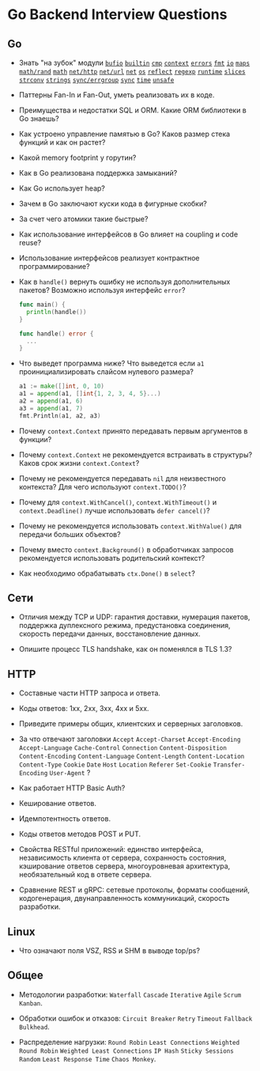 # Go Backend Interview Questions

## Go

* Знать "на зубок" модули
[`bufio`](https://pkg.go.dev/bufio)
[`builtin`](https://pkg.go.dev/builtin)
[`cmp`](https://pkg.go.dev/cmp)
[`context`](https://pkg.go.dev/context)
[`errors`](https://pkg.go.dev/errors)
[`fmt`](https://pkg.go.dev/fmt)
[`io`](https://pkg.go.dev/io)
[`maps`](https://pkg.go.dev/maps)
[`math/rand`](https://pkg.go.dev/math/rand)
[`math`](https://pkg.go.dev/math)
[`net/http`](https://pkg.go.dev/net/http)
[`net/url`](https://pkg.go.dev/net/url)
[`net`](https://pkg.go.dev/net)
[`os`](https://pkg.go.dev/os)
[`reflect`](https://pkg.go.dev/reflect)
[`regexp`](https://pkg.go.dev/regexp)
[`runtime`](https://pkg.go.dev/runtime)
[`slices`](https://pkg.go.dev/slices)
[`strconv`](https://pkg.go.dev/strconv)
[`strings`](https://pkg.go.dev/strings)
[`sync/errgroup`](https://pkg.go.dev/golang.org/x/sync/errgroup)
[`sync`](https://pkg.go.dev/sync)
[`time`](https://pkg.go.dev/time)
[`unsafe`](https://pkg.go.dev/unsafe)

* Паттерны Fan-In и Fan-Out, уметь реализовать их в коде.

* Преимущества и недостатки SQL и ORM. Какие ORM библиотеки в Go знаешь?

* Как устроено управление памятью в Go? Каков размер стека функций и как он растет?

* Какой memory footprint у горутин?

* Как в Go реализована поддержка замыканий?
  
* Как Go использует heap?

* Зачем в Go заключают куски кода в фигурные скобки?

* За счет чего атомики такие быстрые?

* Как использование интерфейсов в Go влияет на coupling и code reuse?

* Использование интерфейсов реализует контрактное программирование?

* Как в `handle()` вернуть ошибку не используя дополнительных пакетов? Возможно используя интерфейс `error`?
  ```go
  func main() {
    println(handle())
  }

  func handle() error {
    ...
  }
  ```

* Что выведет программа ниже? Что выведется если `a1` проинициализировать слайсом нулевого размера?
  ```go
  a1 := make([]int, 0, 10)
  a1 = append(a1, []int{1, 2, 3, 4, 5}...)
  a2 = append(a1, 6)
  a3 = append(a1, 7)
  fmt.Println(a1, a2, a3)
  ```

* Почему `context.Context` принято передавать первым аргументов в функции?

* Почему `context.Context` не рекомендуется встраивать в структуры? Каков срок жизни `context.Context`?

* Почему не рекомендуется передавать `nil` для неизвестного контекста? Для чего используют `context.TODO()`?

* Почему для `context.WithCancel()`, `context.WithTimeout()` и `context.Deadline()` лучше использовать `defer cancel()`?

* Почему не рекомендуется использовать `context.WithValue()` для передачи больших объектов?

* Почему вместо `context.Background()` в обработчиках запросов рекомендуется использовать родительский контекст?

* Как необходимо обрабатывать `ctx.Done()` в `select`?
  
## Сети

* Отличия между TCP и UDP: гарантия доставки, нумерация пакетов, поддержка дуплексного режима, предустановка соединения, скорость передачи данных, восстановление данных.

* Опишите процесс TLS handshake, как он поменялся в TLS 1.3?

## HTTP

* Составные части HTTP запроса и ответа.

* Коды ответов: 1xx, 2xx, 3xx, 4xx и 5xx.

* Приведите примеры общих, клиентских и серверных заголовков.

* За что отвечают заголовки `Accept` `Accept-Charset` `Accept-Encoding` `Accept-Language` `Cache-Control` `Connection` `Content-Disposition` `Content-Encoding` `Content-Language` `Content-Length` `Content-Location` `Content-Type` `Cookie` `Date` `Host` `Location` `Referer` `Set-Cookie` `Transfer-Encoding` `User-Agent` ?

* Как работает HTTP Basic Auth?

* Кеширование ответов.

* Идемпотентность ответов.

* Коды ответов методов POST и PUT.

* Свойства RESTful приложений: единство интерфейса, независимость клиента от сервера, сохранность состояния, кэширование ответов сервера, многоуровневая архитектура, необязательный код в ответе сервера.

* Сравнение REST и gRPC: сетевые протоколы, форматы сообщений, кодогенерация, двунаправленность коммуникаций, скорость разработки.

## Linux

* Что означают поля VSZ, RSS и SHM в выводе top/ps?

## Общее

* Методологии разработки: `Waterfall` `Cascade` `Iterative` `Agile` `Scrum` `Kanban`.

* Обработки ошибок и отказов: `Circuit Breaker` `Retry` `Timeout` `Fallback` `Bulkhead`.

* Распределение нагрузки: `Round Robin` `Least Connections` `Weighted Round Robin` `Weighted Least Connections` `IP Hash` `Sticky Sessions` `Random` `Least Response Time` `Chaos Monkey`.
